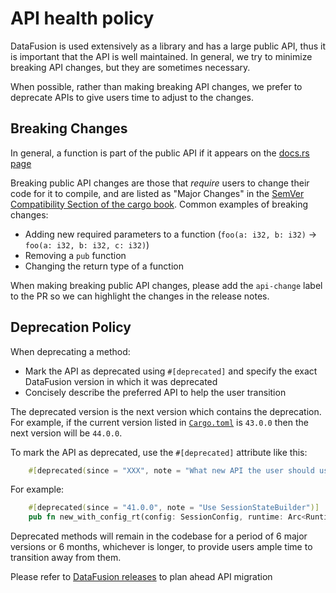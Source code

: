 <!---
  Licensed to the Apache Software Foundation (ASF) under one
  or more contributor license agreements.  See the NOTICE file
  distributed with this work for additional information
  regarding copyright ownership.  The ASF licenses this file
  to you under the Apache License, Version 2.0 (the
  "License"); you may not use this file except in compliance
  with the License.  You may obtain a copy of the License at

    http://www.apache.org/licenses/LICENSE-2.0

  Unless required by applicable law or agreed to in writing,
  software distributed under the License is distributed on an
  "AS IS" BASIS, WITHOUT WARRANTIES OR CONDITIONS OF ANY
  KIND, either express or implied.  See the License for the
  specific language governing permissions and limitations
  under the License.
-->

# API health policy

DataFusion is used extensively as a library and has a large public API, thus it
is important that the API is well maintained. In general, we try to minimize
breaking API changes, but they are sometimes necessary.

When possible, rather than making breaking API changes, we prefer to deprecate
APIs to give users time to adjust to the changes.

## Breaking Changes

In general, a function is part of the public API if it appears on the [docs.rs page]

Breaking public API changes are those that _require_ users to change their code
for it to compile, and are listed as "Major Changes" in the [SemVer
Compatibility Section of the cargo book]. Common examples of breaking changes:

- Adding new required parameters to a function (`foo(a: i32, b: i32)` -> `foo(a: i32, b: i32, c: i32)`)
- Removing a `pub` function
- Changing the return type of a function

When making breaking public API changes, please add the `api-change` label to
the PR so we can highlight the changes in the release notes.

[docs.rs page]: https://docs.rs/datafusion/latest/datafusion/index.html
[semver compatibility section of the cargo book]: https://doc.rust-lang.org/cargo/reference/semver.html#change-categories

## Deprecation Policy

When deprecating a method:

- Mark the API as deprecated using `#[deprecated]` and specify the exact DataFusion version in which it was deprecated
- Concisely describe the preferred API to help the user transition

The deprecated version is the next version which contains the deprecation. For
example, if the current version listed in [`Cargo.toml`] is `43.0.0` then the next
version will be `44.0.0`.

[`cargo.toml`]: https://github.com/apache/datafusion/blob/main/Cargo.toml

To mark the API as deprecated, use the `#[deprecated]` attribute like this:

```rust
    #[deprecated(since = "XXX", note = "What new API the user should use?")]
```

For example:

```rust
    #[deprecated(since = "41.0.0", note = "Use SessionStateBuilder")]
    pub fn new_with_config_rt(config: SessionConfig, runtime: Arc<RuntimeEnv>) -> Self
```

Deprecated methods will remain in the codebase for a period of 6 major versions or 6 months, whichever is longer, to provide users ample time to transition away from them.

Please refer to [DataFusion releases](https://crates.io/crates/datafusion/versions) to plan ahead API migration
